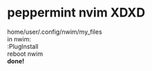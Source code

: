 # peppermint nvim XDXD
home/user/.config/nwim/my_files  
in nwim:  
:PlugInstall  
reboot nwim  
**done!**  
